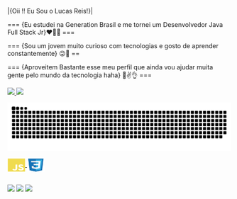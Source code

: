   |{Oii !! Eu Sou o Lucas Reis!}|

  === {Eu estudei na Generation Brasil e me tornei um Desenvolvedor Java Full Stack Jr}❤🐱‍👤 ===
  
  === {Sou um jovem muito curioso com tecnologias e gosto de aprender constantemente} 😜👏 ==
  
  === {Aproveitem Bastante esse meu perfil que ainda vou ajudar muita gente pelo mundo da tecnologia haha} 💖✌👌 ===
  
  <div>
 
   <a href="https://github.com/therealkaslow">
    <img height="150em" src="https://github-readme-stats.vercel.app/api?username=therealkaslow&show_icons=true&theme=dark&include_all_commits=true&count_private=true"/>
    <img height="150em" src="https://github-readme-stats.vercel.app/api/top-langs/?username=therealkaslow&layout=compact&langs_count=7&theme=dracula"/>
  
   ![Snake animation](https://github.com/therealkaslow/therealkaslow/blob/output/github-contribution-grid-snake.svg)
 
  </div>   
     
     
 <div>
    
  <img align="center" alt="Rafa-Js" height="30" width="40" src="https://raw.githubusercontent.com/devicons/devicon/master/icons/javascript/javascript-plain.svg">
  <img align="center" alt="Rafa-CSS" height="30" width="40" src="https://raw.githubusercontent.com/devicons/devicon/master/icons/css3/css3-original.svg"
  <img width="256" height="256" src="https://cdn-icons-png.flaticon.com/512/5968/5968381.png" alt="Typescript free icon" title="Typescript free icon" class="loaded">

</div>
  
  ##
 
<div> 
  
  <a href="https://www.instagram.com/therealkaslow/" target="_blank"><img src="https://img.shields.io/badge/-Instagram-%23E4405F?style=for-the-badge&logo=instagram&logoColor=white"       target="_blank"></a>
  <a href = "mailto:lucasreis727@gmail.com"><img src="https://img.shields.io/badge/-Gmail-%23333?style=for-the-badge&logo=gmail&logoColor=white" target="_blank"></a>
  <a href="https://www.linkedin.com/in/lucas-reis-539611152/" target="_blank"><img src="https://img.shields.io/badge/-LinkedIn-%230077B5?style=for-the-badge&logo=linkedin&logoColor=white" target="_blank"></a>
  
                                     
